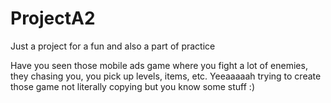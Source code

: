 # ProjectA2

Just a project for a fun and also a part of practice

Have you seen those mobile ads game where you fight a lot of enemies, they chasing you, you pick up levels, items, etc.
Yeeaaaaah trying to create those game not literally copying but you know some stuff :)
